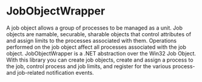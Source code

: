 # JobObjectWrapper
A job object allows a group of processes to be managed as a unit. Job objects are namable, securable, sharable objects that control attributes of and assign limits to the processes associated with them. Operations performed on the job object affect all processes associated with the job object.
JobObjectWrapper is a .NET abstraction over the Win32 Job Object. With this library you can create job objects, create and assign a process to the job, control process and job limits, and register for the various process- and job-related notification events.

